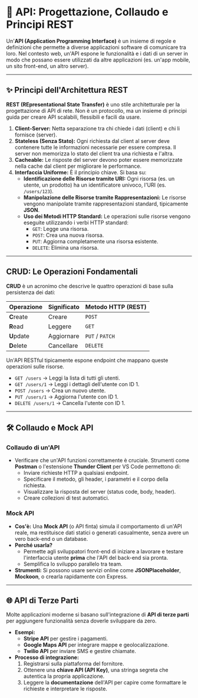 # 🤝 API: Progettazione, Collaudo e Principi REST

Un'**API (Application Programming Interface)** è un insieme di regole e definizioni che permette a diverse applicazioni software di comunicare tra loro. Nel contesto web, un'API espone le funzionalità e i dati di un server in modo che possano essere utilizzati da altre applicazioni (es. un'app mobile, un sito front-end, un altro server).

---

## ✨ Principi dell'Architettura REST

**REST (REpresentational State Transfer)** è uno stile architetturale per la progettazione di API di rete. Non è un protocollo, ma un insieme di principi guida per creare API scalabili, flessibili e facili da usare.

1.  **Client-Server:** Netta separazione tra chi chiede i dati (client) e chi li fornisce (server).
2.  **Stateless (Senza Stato):** Ogni richiesta dal client al server deve contenere tutte le informazioni necessarie per essere compresa. Il server non memorizza lo stato del client tra una richiesta e l'altra.
3.  **Cacheable:** Le risposte del server devono poter essere memorizzate nella cache dal client per migliorare le performance.
4.  **Interfaccia Uniforme:** È il principio chiave. Si basa su:
    *   **Identificazione delle Risorse tramite URI:** Ogni risorsa (es. un utente, un prodotto) ha un identificatore univoco, l'URI (es. `/users/123`).
    *   **Manipolazione delle Risorse tramite Rappresentazioni:** Le risorse vengono manipolate tramite rappresentazioni standard, tipicamente **JSON**.
    *   **Uso dei Metodi HTTP Standard:** Le operazioni sulle risorse vengono eseguite utilizzando i verbi HTTP standard:
        *   `GET`: Legge una risorsa.
        *   `POST`: Crea una nuova risorsa.
        *   `PUT`: Aggiorna completamente una risorsa esistente.
        *   `DELETE`: Elimina una risorsa.

---

##  CRUD: Le Operazioni Fondamentali

**CRUD** è un acronimo che descrive le quattro operazioni di base sulla persistenza dei dati:

| Operazione | Significato      | Metodo HTTP (REST) |
| :--------- | :--------------- | :----------------- |
| **C**reate   | Creare           | `POST`             |
| **R**ead     | Leggere          | `GET`              |
| **U**pdate   | Aggiornare       | `PUT` / `PATCH`    |
| **D**elete   | Cancellare       | `DELETE`           |

Un'API RESTful tipicamente espone endpoint che mappano queste operazioni sulle risorse.
*   `GET /users` -> Leggi la lista di tutti gli utenti.
*   `GET /users/1` -> Leggi i dettagli dell'utente con ID 1.
*   `POST /users` -> Crea un nuovo utente.
*   `PUT /users/1` -> Aggiorna l'utente con ID 1.
*   `DELETE /users/1` -> Cancella l'utente con ID 1.

---

## 🛠️ Collaudo e Mock API

### Collaudo di un'API
*   Verificare che un'API funzioni correttamente è cruciale. Strumenti come **Postman** o l'estensione **Thunder Client** per VS Code permettono di:
    *   Inviare richieste HTTP a qualsiasi endpoint.
    *   Specificare il metodo, gli header, i parametri e il corpo della richiesta.
    *   Visualizzare la risposta del server (status code, body, header).
    *   Creare collezioni di test automatici.

### Mock API
*   **Cos'è:** Una **Mock API** (o API finta) simula il comportamento di un'API reale, ma restituisce dati statici o generati casualmente, senza avere un vero back-end o un database.
*   **Perché usarla?**
    *   Permette agli sviluppatori front-end di iniziare a lavorare e testare l'interfaccia utente **prima** che l'API del back-end sia pronta.
    *   Semplifica lo sviluppo parallelo tra team.
*   **Strumenti:** Si possono usare servizi online come **JSONPlaceholder**, **Mockoon**, o crearla rapidamente con Express.

---

## 🌐 API di Terze Parti

Molte applicazioni moderne si basano sull'integrazione di **API di terze parti** per aggiungere funzionalità senza doverle sviluppare da zero.
*   **Esempi:**
    *   **Stripe API** per gestire i pagamenti.
    *   **Google Maps API** per integrare mappe e geolocalizzazione.
    *   **Twilio API** per inviare SMS e gestire chiamate.
*   **Processo di integrazione:**
    1.  Registrarsi sulla piattaforma del fornitore.
    2.  Ottenere una **chiave API (API Key)**, una stringa segreta che autentica la propria applicazione.
    3.  Leggere la **documentazione** dell'API per capire come formattare le richieste e interpretare le risposte.
